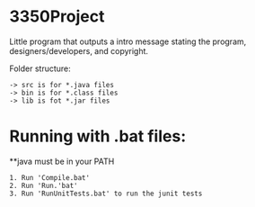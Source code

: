 3350Project
===========

Little program that outputs a intro message stating the program, designers/developers, and copyright.

Folder structure:

	-> src is for *.java files
	-> bin is for *.class files
	-> lib is fot *.jar files


Running with .bat files:
========================

**java must be in your PATH


	1. Run 'Compile.bat'
	2. Run 'Run.'bat'
	3. Run 'RunUnitTests.bat' to run the junit tests

